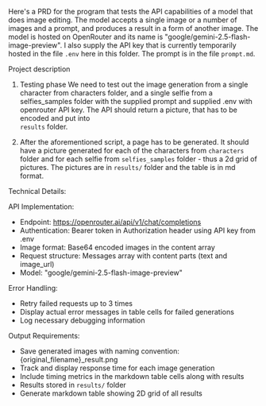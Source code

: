 Here's a PRD for the program that tests the API capabilities of a model that does image editing. The model accepts a single image or a number of images and a prompt, and produces a result in a form of another image. The model is hosted on OpenRouter and its name is "google/gemini-2.5-flash-image-preview". I also supply the API key that is currently temporarily hosted in the file `.env` here in this folder. The prompt is in the file `prompt.md`.

Project description

1. Testing phase
We need to test out the image generation from a single character from characters folder, and a single selfie from a selfies_samples folder
with the supplied prompt and supplied .env with openrouter API key. The API should return a picture, that has to be encoded and put into  
`results` folder.

2. After the aforementioned script, a page has to be generated. It should have a picture generated for each of the characters from `characters`
folder and for each selfie from `selfies_samples` folder - thus a 2d grid of pictures. The pictures are in `results/` folder and the table is in
md format.

Technical Details:

API Implementation:
- Endpoint: https://openrouter.ai/api/v1/chat/completions
- Authentication: Bearer token in Authorization header using API key from .env
- Image format: Base64 encoded images in the content array
- Request structure: Messages array with content parts (text and image_url)
- Model: "google/gemini-2.5-flash-image-preview"

Error Handling:
- Retry failed requests up to 3 times
- Display actual error messages in table cells for failed generations
- Log necessary debugging information

Output Requirements:
- Save generated images with naming convention: {original_filename}_result.png
- Track and display response time for each image generation
- Include timing metrics in the markdown table cells along with results
- Results stored in `results/` folder
- Generate markdown table showing 2D grid of all results
